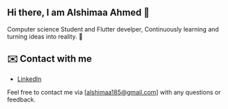 ## Hi there, I am Alshimaa Ahmed 👋
 Computer science Student and Flutter develper, Continuously learning and turning ideas into reality. 🚀
 ## ✉️ Contact with me 
   - [LinkedIn](https://www.linkedin.com/in/alshimaa-ahmed-702036281?lipi=urn%3Ali%3Apage%3Ad_flagship3_profile_view_base_contact_details%3BGspN15d4R5%2BOrCk85dWllQ%3D%3D)<br>
   
   Feel free to contact me via [alshimaa185@gmail.com] with any questions or feedback.
<!--
**AlshimaaAhmed/AlshimaaAhmed** is a ✨ _special_ ✨ repository because its `README.md` (this file) appears on your GitHub profile.

Here are some ideas to get you started:

- 🔭 I’m currently working on ...
- 🌱 I’m currently learning ...
- 👯 I’m looking to collaborate on ...
- 🤔 I’m looking for help with ...
- 💬 Ask me about ...
- 📫 How to reach me: ...
- 😄 Pronouns: ...
- ⚡ Fun fact: ...
-->
